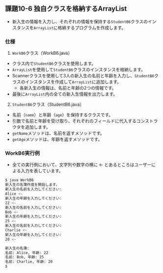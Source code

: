 ## 課題10-6 独自クラスを格納するArrayList

- 新入生の情報を入力し、それぞれの情報を保持する`StudentB6`クラスのインスタンスを`ArrayList`に格納するプログラムを作成します。

### 仕様

1. `WorkB6`クラス（WorkB6.java）
- クラス内で`StudentB6`クラスを使用します。
- `ArrayList`を使用して`StudentB6`クラスのインスタンスを格納します。
- Scannerクラスを使用して3人の新入生の名前と年齢を入力し、`StudentB6`クラスのインスタンスを作成して`ArrayList`に追加します。
  - 各新入生の情報は、名前と年齢の2つの情報です。
- 最後に`ArrayList`内の全ての新入生情報を出力します。

2. `StudentB6`クラス（StudentB6.java）
- 名前（`name`）と年齢（`age`）を保持するクラスです。
- 引数で名前と年齢を受け取り、それぞれのフィールドに代入するコンストラクタを追加します。
- `getName`メソッドは、名前を返すメソッドです。
- `getAge`メソッドは、年齢を返すメソッドです。

### WorkB6実行例

- 全ての実行例において、文字列や数字の横に <- とあるところはユーザーによる入力を表しています。

```sh
$ java WorkB6
新入生の名簿作成を開始します。
新入生の名前を入力してください:
Alice <-
新入生の年齢を入力してください:
22 <-
新入生の名前を入力してください:
Bob <-
新入生の年齢を入力してください:
25 <-
新入生の名前を入力してください:
Charlie <-
新入生の年齢を入力してください:
20 <-

新入生の名簿:
名前: Alice, 年齢: 22
名前: Bob, 年齢: 25
名前: Charlie, 年齢: 20
$
```